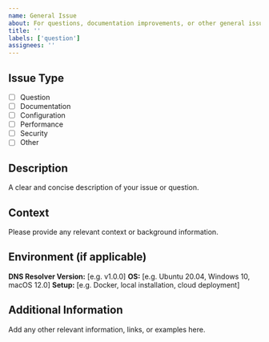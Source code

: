 ```yaml
---
name: General Issue
about: For questions, documentation improvements, or other general issues
title: ''
labels: ['question']
assignees: ''
---
```


## Issue Type

- [ ] Question
- [ ] Documentation
- [ ] Configuration
- [ ] Performance
- [ ] Security
- [ ] Other

## Description

A clear and concise description of your issue or question.

## Context

Please provide any relevant context or background information.

## Environment (if applicable)

**DNS Resolver Version:** [e.g. v1.0.0]
**OS:** [e.g. Ubuntu 20.04, Windows 10, macOS 12.0]
**Setup:** [e.g. Docker, local installation, cloud deployment]

## Additional Information

Add any other relevant information, links, or examples here.
